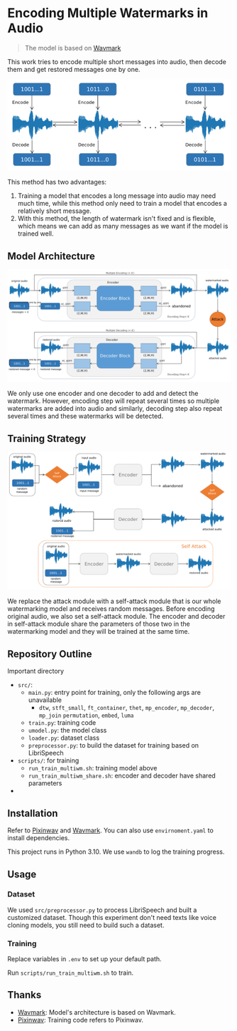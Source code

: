 # Encoding Multiple Watermarks in Audio
> The model is based on [Wavmark](https://github.com/wavmark/wavmark)

This work tries to encode multiple short messages into audio, then decode them and get restored messages one by one.


![img.png](.assets/multiple/workflow.png)


This method has two advantages:
1. Training a model that encodes a long message into audio may need much time, while this method only need to train a 
model that encodes a relatively short message.
2. With this method, the length of watermark isn't fixed and is flexible, which means we can add as many messages as 
we want if the model is trained well.




## Model Architecture
![img.png](.assets/multiple/architecture.png)

We only use one encoder and one decoder to add and detect the watermark. However, encoding step will 
repeat several times so multiple watermarks are added into audio and similarly, decoding step also repeat several times
and these watermarks will be detected.

## Training Strategy
![img.png](.assets/multiple/trainingstratagy.png)

We replace the attack module with a self-attack module that is our whole watermarking model and receives random 
messages. Before encoding original audio, we also set a self-attack module. The encoder and decoder in self-attack module
share the parameters of those two in the watermarking model and they will be trained at the same time. 

## Repository Outline
Important directory

- `src/`:
  - `main.py`: entry point for training, only the following args are unavailable
    - `dtw`, `stft_small`, `ft_container`, `thet`, `mp_encoder`, `mp_decoder`, `mp_join`
        `permutation`, `embed`, `luma`
  - `train.py`: training code
  - `umodel.py`: the model class
  - `loader.py`: dataset class
  - `preprocessor.py`: to build the dataset for training based on LibriSpeech
- `scripts/`: for training
  - `run_train_multiwm.sh`: training model above
  - `run_train_multiwm_share.sh`: encoder and decoder have shared parameters
- 
## Installation
Refer to [Pixinwav](https://github.com/migamic/PixInWav2) and [Wavmark](https://github.com/wavmark/wavmark).
You can also use `envirnoment.yaml` to install dependencies.

This project runs in Python 3.10. We use `wandb` to log the training progress. 

## Usage
### Dataset
We used `src/preprocessor.py` to process LibriSpeech and built a customized dataset. 
Though this experiment don't need texts like voice cloning models, you still need to build such a 
dataset.


### Training
Replace variables in `.env` to set up your default path.

Run `scripts/run_train_multiwm.sh` to train.

## Thanks
- [Wavmark](https://github.com/wavmark/wavmark): Model's architecture is based on Wavmark.
- [Pixinwav](https://github.com/migamic/PixInWav2): Training code refers to Pixinwav.